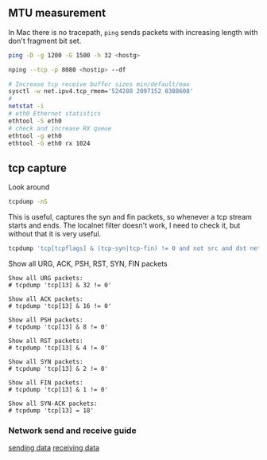 ## MTU measurement

In Mac there is no tracepath, `ping` sends packets with increasing length with don't fragment bit set.

```bash
ping -D -g 1200 -G 1500 -h 32 <hostg>
```

```bash
nping --tcp -p 8080 <hostip> --df
```

```bash
# Increase tcp receive buffer sizes min/default/max
sysctl -w net.ipv4.tcp_rmem='524288 2097152 8388608'
#
netstat -i
# eth0 Ethernet statistics
ethtool -S eth0
# check and increase RX queue
ethtool -g eth0
ethtool -G eth0 rx 1024
```

## tcp capture

Look around

```bash
tcpdump -nS
```

This is useful, captures the syn and fin packets, so whenever a tcp stream starts and ends.
The localnet filter doesn't work, I need to check it, but without that it is very useful.

```bash
tcpdump 'tcp[tcpflags] & (tcp-syn|tcp-fin) != 0 and not src and dst net 10.3.60/24'
```

Show all URG, ACK, PSH, RST, SYN, FIN packets

```
Show all URG packets:
# tcpdump 'tcp[13] & 32 != 0'

Show all ACK packets:
# tcpdump 'tcp[13] & 16 != 0'

Show all PSH packets:
# tcpdump 'tcp[13] & 8 != 0'

Show all RST packets:
# tcpdump 'tcp[13] & 4 != 0'

Show all SYN packets:
# tcpdump 'tcp[13] & 2 != 0'

Show all FIN packets:
# tcpdump 'tcp[13] & 1 != 0'

Show all SYN-ACK packets:
# tcpdump 'tcp[13] = 18'
```

### Network send and receive guide

[sending data](https://blog.packagecloud.io/eng/2017/02/06/monitoring-tuning-linux-networking-stack-sending-data/)
[receiving data](https://blog.packagecloud.io/eng/2016/06/22/monitoring-tuning-linux-networking-stack-receiving-data/)
